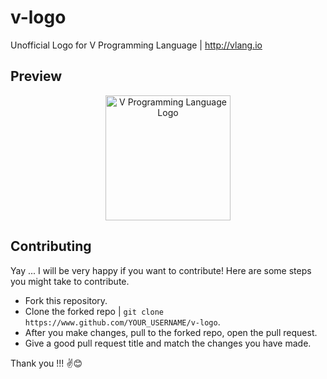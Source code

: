 # v-logo

Unofficial Logo for V Programming Language | http://vlang.io

## Preview

<center>
  <img src="https://raw.githubusercontent.com/donnisnoni95/v-logo/master/dist/v-logo.png?sanititze='true'" title="V Programming Language Logo" alt="V Programming Language Logo" width="200">
</center>

## Contributing

Yay ... I will be very happy if you want to contribute! Here are some steps you might take to contribute.

- Fork this repository.
- Clone the forked repo | `git clone https://www.github.com/YOUR_USERNAME/v-logo`.
- After you make changes, pull to the forked repo, open the pull request.
- Give a good pull request title and match the changes you have made.

Thank you !!! ✌️😊
